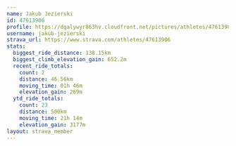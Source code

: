 ```yaml
---
name: Jakub Jezierski
id: 47613906
profile: https://dgalywyr863hv.cloudfront.net/pictures/athletes/47613906/14681924/1/large.jpg
username: jakub-jezierski
strava_url: https://www.strava.com/athletes/47613906
stats:
  biggest_ride_distance: 138.15km
  biggest_climb_elevation_gain: 652.2m
  recent_ride_totals:
    count: 2
    distance: 46.56km
    moving_time: 01h 46m
    elevation_gain: 269m
  ytd_ride_totals:
    count: 23
    distance: 500km
    moving_time: 21h 14m
    elevation_gain: 3177m
layout: strava_member
--- 
```

